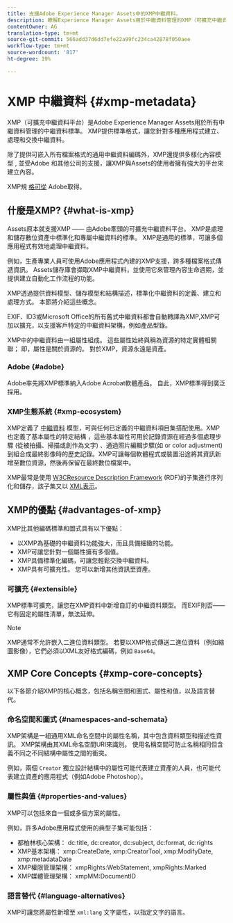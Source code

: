 ```yaml
---
title: 支援Adobe Experience Manager Assets中的XMP中繼資料。
description: 瞭解Experience Manager Assets用於中繼資料管理的XMP（可擴充中繼資料平台）中繼資料標準。 XMP提供標準格式，讓您針對多種應用程式建立、處理和交換中繼資料。
contentOwner: AG
translation-type: tm+mt
source-git-commit: 566add37d6dd7efe22a99fc234ca42878f050aee
workflow-type: tm+mt
source-wordcount: '817'
ht-degree: 19%

---
```



# XMP 中繼資料 {#xmp-metadata}

XMP（可擴充中繼資料平台）是Adobe Experience Manager Assets用於所有中繼資料管理的中繼資料標準。 XMP提供標準格式，讓您針對多種應用程式建立、處理和交換中繼資料。

除了提供可嵌入所有檔案格式的通用中繼資料編碼外，XMP還提供多樣化內容模型 [,](xmp.md#xmp-core-concepts) 並受Adobe [](xmp.md#advantages-of-xmp) 和其他公司的支援，讓XMP與Assets的使用者擁有強大的平台來建立內容。

XMP規 [格可從](https://www.adobe.com/devnet/xmp.html) Adobe取得。

## 什麼是XMP? {#what-is-xmp}

Assets原本就支援XMP —— 由Adobe牽頭的可擴充中繼資料平台。 XMP是處理和儲存數位資產中標準化和專屬中繼資料的標準。 XMP是通用的標準，可讓多個應用程式有效地處理中繼資料。

例如，生產專業人員可使用Adobe應用程式內建的XMP支援，跨多種檔案格式傳遞資訊。 Assets儲存庫會擷取XMP中繼資料，並使用它來管理內容生命週期，並提供建立自動化工作流程的功能。

XMP透過提供資料模型、儲存模型和結構描述，標準化中繼資料的定義、建立和處理方式。 本節將介紹這些概念。

EXIF、ID3或Microsoft Office的所有舊式中繼資料都會自動轉譯為XMP,XMP可加以擴充，以支援客戶特定的中繼資料架構，例如產品型錄。

XMP中的中繼資料由一組屬性組成。 這些屬性始終與稱為資源的特定實體相關聯； 即，屬性是關於資源的。 對於XMP，資源永遠是資產。

### Adobe {#adobe}

Adobe率先將XMP標準納入Adobe Acrobat軟體產品。 自此，XMP標準得到廣泛採用。

### XMP生態系統 {#xmp-ecosystem}

XMP定義了 [中繼資料](https://en.wikipedia.org/wiki/Metadata) 模型，可與任何已定義的中繼資料項目集搭配使用。XMP也定義了基本屬性的特定結構 [](https://en.wikipedia.org/wiki/XML_schema) ，這些基本屬性可用於記錄資源在經過多個處理步驟 (從被拍攝、掃描或創作為文字) 、通過照片編輯步驟(如 [](https://en.wikipedia.org/wiki/Image_scanner)[](https://en.wikipedia.org/wiki/Cropping_%28image%29) or color adjustment)到組合成最終影像時的歷史記錄。XMP可讓每個軟體程式或裝置沿途將其資訊新增至數位資源，然後再保留在最終數位檔案中。

XMP最常是使用 [W3C](https://en.wikipedia.org/wiki/World_Wide_Web_Consortium)[Resource Description Framework](https://en.wikipedia.org/wiki/Resource_Description_Framework) (RDF)的子集進行序列化和儲存，該子集又以 [XML表示](https://en.wikipedia.org/wiki/XML)。

## XMP的優點 {#advantages-of-xmp}

XMP比其他編碼標準和圖式具有以下優點：

* 以XMP為基礎的中繼資料功能強大，而且具備細緻的功能。
* XMP可讓您針對一個屬性擁有多個值。
* XMP具備標準化編碼，可讓您輕鬆交換中繼資料。
* XMP具有可擴充性。 您可以新增其他資訊至資產。

### 可擴充 {#extensible}

XMP標準可擴充，讓您在XMP資料中新增自訂的中繼資料類型。 而EXIF則否——它有固定的屬性清單，無法延伸。

>[!NOTE]
>
>XMP通常不允許嵌入二進位資料類型。 若要以XMP格式傳送二進位資料（例如縮圖影像），它們必須以XML友好格式編碼，例如 `Base64`。

## XMP Core Concepts {#xmp-core-concepts}

以下各節介紹XMP的核心概念，包括名稱空間和圖式、屬性和值，以及語言替代。

### 命名空間和圖式 {#namespaces-and-schemata}

XMP架構是一組通用XML命名空間中的屬性名稱，其中包含資料類型和描述性資訊。 XMP架構由其XML命名空間URI來識別。 使用名稱空間可防止名稱相同但含義不同之不同結構中屬性之間的衝突。

例如，兩個 `Creator` 獨立設計結構中的屬性可能代表建立資產的人員，也可能代表建立資產的應用程式（例如Adobe Photoshop）。

### 屬性與值 {#properties-and-values}

XMP可以包括來自一個或多個方案的屬性。

例如，許多Adobe應用程式使用的典型子集可能包括：

* 都柏林核心架構： dc:title, dc:creator, dc:subject, dc:format, dc:rights
* XMP基本架構： xmp:CreateDate, xmp:CreatorTool, xmp:ModifyDate, xmp:metadataDate
* XMP權限管理架構： xmpRights:WebStatement, xmpRights:Marked
* XMP媒體管理架構： xmpMM:DocumentID

### 語言替代 {#language-alternatives}

XMP可讓您將屬性新增至 `xml:lang` 文字屬性，以指定文字的語言。
